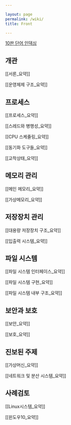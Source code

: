 ```yaml
---

layout: page
permalink: /wiki/
title: Front

---
```



[10판 단어 인덱싱](10판-단어-인덱싱.html)

## 개관

[[서론_요약]]

[[운영체제 구조_요약]]

## 프로세스

[[프로세스_요약]]

[[스레드와 병행성_요약]]

[[CPU 스케쥴링_요약]]

[[동기화 도구들_요약]]

[[교착상태_요약]]

## 메모리 관리

[[메인 메모리_요약]]

[[가상메모리_요약]]

## 저장장치 관리

[[대용량 저장장치 구조_요약]]

[[입출력 시스템_요약]]

## 파일 시스템

[[파일 시스템 인터페이스_요약]]

[[파일 시스템 구현_요약]]

[[파일 시스템 내부 구조_요약]]

## 보안과 보호

[[보안_요약]]

[[보호_요약]]

## 진보된 주제

[[가상머신_요약]]

[[네트워크 및 분산 시스템_요약]]

## 사례검토

[[Linux시스템_요약]]

[[윈도우10_요약]]
